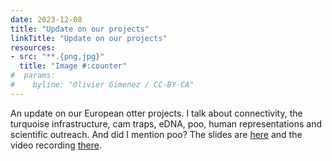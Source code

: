 ```yaml
---
date: 2023-12-08
title: "Update on our projects"
linkTitle: "Update on our projects"
resources:
- src: "**.{png,jpg}"
  title: "Image #:counter"
#  params:
#    byline: "Olivier Gimenez / CC-BY-CA"
---
```


An update on our European otter projects. I talk about connectivity, the turquoise infrastructure, cam traps, eDNA, poo, human representations and scientific outreach. And did I mention poo? The slides are [here](https://figshare.com/articles/presentation/Loutre_Lez_connectivit_cologique_et_m_diation_scientifique_/24781776/1) and the video recording [there](https://figshare.com/articles/presentation/Loutre_Lez_connectivit_cologique_et_m_diation_scientifique_/24781776/1). 

